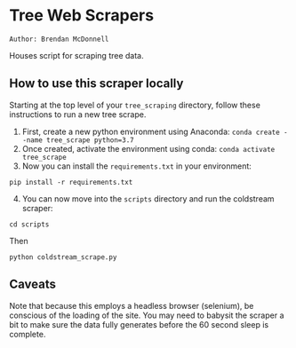 # Tree Web Scrapers
    Author: Brendan McDonnell
Houses script for scraping tree data.

## How to use this scraper locally
Starting at the top level of your `tree_scraping` directory, follow these instructions to run a new tree scrape.
1. First, create a new python environment using Anaconda:
`conda create --name tree_scrape python=3.7`
2. Once created, activate the environment using conda:
`conda activate tree_scrape`
3. Now you can install the `requirements.txt` in your environment:
```commandline
pip install -r requirements.txt
```
4. You can now move into the `scripts` directory and run the coldstream scraper:
```commandline
cd scripts
```
Then
```commandline
python coldstream_scrape.py
```

## Caveats
Note that because this employs a headless browser (selenium), be conscious of the loading of the site. You may need to babysit the scraper a bit to make sure the data fully generates before the 60 second sleep is complete.





